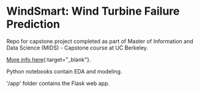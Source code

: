 # WindSmart: Wind Turbine Failure Prediction

Repo for capstone project completed as part of Master of Information and Data Science (MIDS) - Capstone course at UC Berkeley.

[More info here](https://drkulkarni236.github.io/project-windsmart.html){:target="_blank"}.

Python notebooks contain EDA and modeling.

'/app' folder contains the Flask web app.

